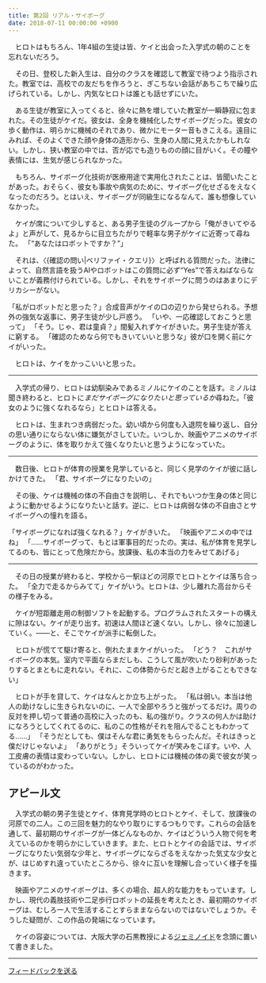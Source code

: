 ```yaml
---
title: 第2回 リアル・サイボーグ
date: 2018-07-11 00:00:00 +0900
---
```


　ヒロトはもちろん、1年4組の生徒は皆、ケイと出会った入学式の朝のことを忘れないだろう。

　その日、登校した新入生は、自分のクラスを確認して教室で待つよう指示された。教室では、高校での友だちを作ろうと、ぎこちない会話があちこちで繰り広げられている。しかし、内気なヒロトは誰とも話せずにいた。

　ある生徒が教室に入ってくると、徐々に熱を増していた教室が一瞬静寂に包まれた。その生徒がケイだ。彼女は、全身を機械化したサイボーグだった。彼女の歩く動作は、明らかに機械のそれであり、微かにモーター音もきこえる。遠目にみれば、そのよくできた顔や身体の造形から、生身の人間に見えたかもしれない。しかし、狭い教室の中では、否が応でも造りものの顔に目がいく。その瞳や表情には、生気が感じられなかった。

　もちろん、サイボーグ化技術が医療用途で実用化されたことは、皆聞いたことがあった。おそらく、彼女も事故や病気のために、サイボーグ化せざるをえなくなったのだろう。とはいえ、サイボーグが同級生になるなんて、誰も想像していなかった。

　ケイが席について少しすると、ある男子生徒のグループから「俺がきいてやるよ」と声がして、見るからに目立ちたがりで軽率な男子がケイに近寄って尋ねた。
「“あなたはロボットですか？”」

　それは、〈{確認の問い|ベリファイ・クエリ}〉と呼ばれる質問だった。法律によって、自然言語を扱うAIやロボットはこの質問に必ず“Yes”で答えねばならないことが義務付けられている。しかし、それをサイボーグに問うのはあまりにデリカシーがない。

「私がロボットだと思った？」合成音声がケイの口の辺りから発せられる。予想外の強気な返事に、男子生徒が少し戸惑う。
「いや、一応確認しておこうと思って」
「そう。じゃ、君は童貞？」間髪入れずケイがきいた。男子生徒が答えに窮する。
「確認のためなら何でもきいていいと思うな」彼が口を開く前にケイがいった。

　ヒロトは、ケイをかっこいいと思った。

---

　入学式の帰り、ヒロトは幼馴染みであるミノルにケイのことを話す。ミノルは聞き終わると、ヒロトに*まだサイボーグになりたいと思っているか*尋ねた。「彼女のように強くなれるなら」とヒロトは答える。

　ヒロトは、生まれつき病弱だった。幼い頃から何度も入退院を繰り返し、自分の思い通りにならない体に嫌気がさしていた。いつしか、映画やアニメのサイボーグのように、体を取りかえて強くなりたいと思うようになっていた。

---

　数日後、ヒロトが体育の授業を見学していると、同じく見学のケイが彼に話しかけてきた。
「君、サイボーグになりたいの」

　その後、ケイは機械の体の不自由さを説明し、それでもいつか生身の体と同じように動かせるようになりたいと話す。逆に、ヒロトは病弱な体の不自由さとサイボーグへの憧れを語る。

「サイボーグになれば強くなれる？」ケイがきいた。
「映画やアニメの中ではね」
「……サイボーグって、もとは軍事目的だったの。実は、私が体育を見学してるのも、皆にとって危険だから。放課後、私の本当の力をみせてあげる」

---

　その日の授業が終わると、学校から一駅ほどの河原でヒロトとケイは落ち合った。
「全力で走るからみてて」ケイがいう。ヒロトは、少し離れた高台からその様子をみる。

　ケイが短距離走用の制御ソフトを起動する。プログラムされたスタートの構えに隙はない。ケイが走り出す。初速は人間ほど速くない。しかし、徐々に加速していく。――と、そこでケイが派手に転倒した。

　ヒロトが慌てて駆け寄ると、倒れたままケイがいった。
「どう？　これがサイボーグの本気。室内で平面ならまだしも、こうして風が吹いたり砂利があったりするとまともに走れない。それに、この体勢からだと起き上がることもできない」

　ヒロトが手を貸して、ケイはなんとか立ち上がった。
「私は弱い。本当は他人の助けなしに生きられないのに、一人で全部やろうと強がってるだけ。周りの反対を押し切って普通の高校に入ったのも、私の強がり。クラスの何人かは助けになろうとしてくれてるのに、私のこの性格がそれを阻んでることもわかってる……」
「そうだとしても、僕はそんな君に勇気をもらったんだ。それはきっと僕だけじゃないよ」
「ありがとう」そういってケイが笑みをこぼす。いや、人工皮膚の表情は変わっていない。しかし、ヒロトには機械の体の奥で彼女が笑っているのがわかった。

## アピール文

　入学式の朝の男子生徒とケイ、体育見学時のヒロトとケイ、そして、放課後の河原での二人。この三回を魅力的なやり取りにするつもりです。これらの会話を通して、最初期のサイボーグが一体どんなものか、ケイはどういう人物で何を考えているのかを明らかにしていきます。また、ヒロトとケイの会話では、サイボーグになりたい気弱な少年と、サイボーグにならざるをえなかった気丈な少女とが、はじめすれ違っていたところから、徐々に互いを理解し合っていく様子を描きます。

　映画やアニメのサイボーグは、多くの場合、超人的な能力をもっています。しかし、現代の義肢技術や二足歩行ロボットの延長を考えたとき、最初期のサイボーグは、むしろ一人で生活することすらままならないのではないでしょうか。そうした疑問が、この作品の発端になっています。

　ケイの容姿については、大阪大学の石黒教授による[ジェミノイド](http://www.geminoid.jp/ja/)を念頭に置いて書きました。

---

[フィードバックを送る](https://docs.google.com/forms/d/e/1FAIpQLSenyscIiuBdtKv5yz1368zXxhZJ7RKheGLfsGedNRJrGvLT_g/viewform?usp=pp_url&entry.431680997=02+%E3%82%B9%E3%82%AD%E3%83%83%E3%83%88%E3%81%8C%E3%81%AA%E3%81%8D%E3%82%83%E6%84%8F%E5%91%B3%E3%81%8C%E3%81%AA%E3%81%84)

